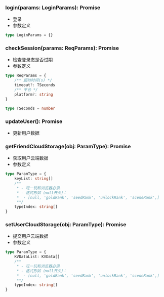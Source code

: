 ### **login(params: LoginParams): Promise**
- 登录
- 参数定义

```typescript
type LoginParams = {}

```


### **checkSession(params: ReqParams): Promise**
- 检查登录态是否过期
- 参数定义

```typescript
type ReqParams = {
	/** 超时时间(s) */
	timeout?: TSeconds
	/** 平台 */
	platform?: string
}

```


```typescript
type TSeconds = number

```


### **updateUser(): Promise**
- 更新用户数据


### **getFriendCloudStorage(obj: ParamType): Promise**
- 获取用户云端数据
- 参数定义

```typescript
type ParamType = {
	keyList: string[]
	/**
	 * - 玩一玩和浏览器必须
	 * - 格式形如（null开头）：
	 * 	- [null, 'goldRank', 'seedRank', 'unlockRank', 'sceneRank',]
	 **/
	typeIndex: string[]
}

```


### **setUserCloudStorage(obj: ParamType): Promise**
- 提交用户云端数据
- 参数定义

```typescript
type ParamType = {
	KVDataList: KVData[]
	/**
	 * - 玩一玩和浏览器必须
	 * - 格式形如（null开头）：
	 * 	- [null, 'goldRank', 'seedRank', 'unlockRank', 'sceneRank',]
	 **/
	typeIndex: string[]
}

```

